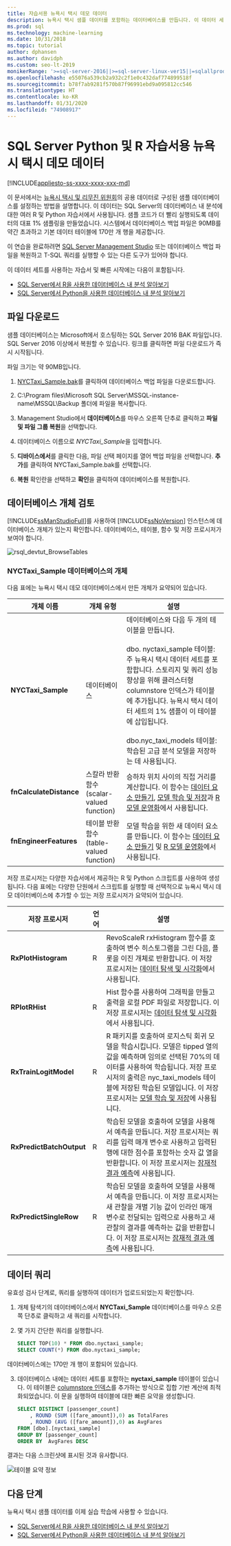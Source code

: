 ```yaml
---
title: 자습서용 뉴욕시 택시 데모 데이터
description: 뉴욕시 택시 샘플 데이터를 포함하는 데이터베이스를 만듭니다. 이 데이터 세트는 SQL Server Machine Learning Services용 R 및 Python 자습서에서 사용됩니다.
ms.prod: sql
ms.technology: machine-learning
ms.date: 10/31/2018
ms.topic: tutorial
author: dphansen
ms.author: davidph
ms.custom: seo-lt-2019
monikerRange: '>=sql-server-2016||>=sql-server-linux-ver15||=sqlallproducts-allversions'
ms.openlocfilehash: e55076a539cb2a932c2f1e0c432daf774899518f
ms.sourcegitcommit: b78f7ab9281f570b87f96991ebd9a095812cc546
ms.translationtype: HT
ms.contentlocale: ko-KR
ms.lasthandoff: 01/31/2020
ms.locfileid: "74908917"
---
```

# <a name="nyc-taxi-demo-data-for-sql-server-python-and-r-tutorials"></a>SQL Server Python 및 R 자습서용 뉴욕시 택시 데모 데이터
[!INCLUDE[appliesto-ss-xxxx-xxxx-xxx-md](../../includes/appliesto-ss-xxxx-xxxx-xxx-md.md)]

이 문서에서는 [뉴욕시 택시 및 리무진 위원회](http://www.nyc.gov/html/tlc/html/about/trip_record_data.shtml)의 공용 데이터로 구성된 샘플 데이터베이스를 설정하는 방법을 설명합니다. 이 데이터는 SQL Server의 데이터베이스 내 분석에 대한 여러 R 및 Python 자습서에서 사용됩니다. 샘플 코드가 더 빨리 실행되도록 데이터의 대표 1% 샘플링을 만들었습니다. 시스템에서 데이터베이스 백업 파일은 90MB를 약간 초과하고 기본 데이터 테이블에 170만 개 행을 제공합니다.

이 연습을 완료하려면 [SQL Server Management Studio](https://docs.microsoft.com/sql/ssms/download-sql-server-management-studio-ssms?view=sql-server-2017) 또는 데이터베이스 백업 파일을 복원하고 T-SQL 쿼리를 실행할 수 있는 다른 도구가 있어야 합니다.

이 데이터 세트를 사용하는 자습서 및 빠른 시작에는 다음이 포함됩니다.

+ [SQL Server에서 R을 사용한 데이터베이스 내 분석 알아보기](sqldev-in-database-r-for-sql-developers.md)
+ [SQL Server에서 Python을 사용한 데이터베이스 내 분석 알아보기](sqldev-in-database-python-for-sql-developers.md)

## <a name="download-files"></a>파일 다운로드

샘플 데이터베이스는 Microsoft에서 호스팅하는 SQL Server 2016 BAK 파일입니다. SQL Server 2016 이상에서 복원할 수 있습니다. 링크를 클릭하면 파일 다운로드가 즉시 시작됩니다. 

파일 크기는 약 90MB입니다.

1. [NYCTaxi_Sample.bak](https://sqlmldoccontent.blob.core.windows.net/sqlml/NYCTaxi_Sample.bak)를 클릭하여 데이터베이스 백업 파일을 다운로드합니다.

2. C:\Program files\Microsoft SQL Server\MSSQL-instance-name\MSSQL\Backup 폴더에 파일을 복사합니다.

3. Management Studio에서 **데이터베이스**를 마우스 오른쪽 단추로 클릭하고 **파일 및 파일 그룹 복원**을 선택합니다.

4. 데이터베이스 이름으로 *NYCTaxi_Sample*을 입력합니다.

5. **디바이스에서**를 클릭한 다음, 파일 선택 페이지를 열어 백업 파일을 선택합니다. **추가**를 클릭하여 NYCTaxi_Sample.bak를 선택합니다.

6. **복원** 확인란을 선택하고 **확인**을 클릭하여 데이터베이스를 복원합니다.

## <a name="review-database-objects"></a>데이터베이스 개체 검토
   
[!INCLUDE[ssManStudioFull](../../includes/ssmanstudiofull-md.md)]를 사용하여 [!INCLUDE[ssNoVersion](../../includes/ssnoversion-md.md)] 인스턴스에 데이터베이스 개체가 있는지 확인합니다. 데이터베이스, 테이블, 함수 및 저장 프로시저가 보여야 합니다.
  
   ![rsql_devtut_BrowseTables](media/rsql-devtut-browsetables.png "rsql_devtut_BrowseTables")

### <a name="objects-in-nyctaxi_sample-database"></a>NYCTaxi_Sample 데이터베이스의 개체

다음 표에는 뉴욕시 택시 데모 데이터베이스에서 만든 개체가 요약되어 있습니다.

|**개체 이름**|**개체 유형**|**설명**|
|----------|------------------------|---------------|
|**NYCTaxi_Sample** | 데이터베이스 | 데이터베이스와 다음 두 개의 테이블을 만듭니다.<br /><br />dbo. nyctaxi_sample 테이블: 주 뉴욕시 택시 데이터 세트를 포함합니다. 스토리지 및 쿼리 성능 향상을 위해 클러스터형 columnstore 인덱스가 테이블에 추가됩니다. 뉴욕시 택시 데이터 세트의 1% 샘플이 이 테이블에 삽입됩니다.<br /><br />dbo.nyc_taxi_models 테이블: 학습된 고급 분석 모델을 저장하는 데 사용됩니다.|
|**fnCalculateDistance** |스칼라 반환 함수(scalar-valued function) | 승하차 위치 사이의 직접 거리를 계산합니다. 이 함수는 [데이터 요소 만들기](sqldev-create-data-features-using-t-sql.md), [모델 학습 및 저장](sqldev-train-and-save-a-model-using-t-sql.md)과 [R 모델 운영화](sqldev-operationalize-the-model.md)에서 사용됩니다.|
|**fnEngineerFeatures** |테이블 반환 함수(table-valued function) | 모델 학습을 위한 새 데이터 요소를 만듭니다. 이 함수는 [데이터 요소 만들기](sqldev-create-data-features-using-t-sql.md) 및 [R 모델 운영화](sqldev-operationalize-the-model.md)에서 사용됩니다.|


저장 프로시저는 다양한 자습서에서 제공하는 R 및 Python 스크립트를 사용하여 생성됩니다. 다음 표에는 다양한 단원에서 스크립트를 실행할 때 선택적으로 뉴욕시 택시 데모 데이터베이스에 추가할 수 있는 저장 프로시저가 요약되어 있습니다.

|**저장 프로시저**|**언어**|**설명**|
|-------------------------|------------|---------------|
|**RxPlotHistogram** |R | RevoScaleR rxHistogram 함수를 호출하여 변수 히스토그램을 그린 다음, 플롯을 이진 개체로 반환합니다. 이 저장 프로시저는 [데이터 탐색 및 시각화](sqldev-explore-and-visualize-the-data.md)에서 사용됩니다.|
|**RPlotRHist** |R| Hist 함수를 사용하여 그래픽을 만들고 출력을 로컬 PDF 파일로 저장합니다. 이 저장 프로시저는 [데이터 탐색 및 시각화](sqldev-explore-and-visualize-the-data.md)에서 사용됩니다.|
|**RxTrainLogitModel**  |R| R 패키지를 호출하여 로지스틱 회귀 모델을 학습시킵니다. 모델은 tipped 열의 값을 예측하며 임의로 선택된 70%의 데이터를 사용하여 학습됩니다. 저장 프로시저의 출력은 nyc_taxi_models 테이블에 저장된 학습된 모델입니다. 이 저장 프로시저는 [모델 학습 및 저장](sqldev-train-and-save-a-model-using-t-sql.md)에 사용됩니다.|
|**RxPredictBatchOutput**  |R | 학습된 모델을 호출하여 모델을 사용해서 예측을 만듭니다. 저장 프로시저는 쿼리를 입력 매개 변수로 사용하고 입력된 행에 대한 점수를 포함하는 숫자 값 열을 반환합니다. 이 저장 프로시저는 [잠재적 결과 예측](sqldev-operationalize-the-model.md)에 사용됩니다.|
|**RxPredictSingleRow**  |R| 학습된 모델을 호출하여 모델을 사용해서 예측을 만듭니다. 이 저장 프로시저는 새 관찰을 개별 기능 값이 인라인 매개 변수로 전달되는 입력으로 사용하고 새 관찰의 결과를 예측하는 값을 반환합니다. 이 저장 프로시저는 [잠재적 결과 예측](sqldev-operationalize-the-model.md)에 사용됩니다.|

## <a name="query-the-data"></a>데이터 쿼리

유효성 검사 단계로, 쿼리를 실행하여 데이터가 업로드되었는지 확인합니다.

1. 개체 탐색기의 데이터베이스에서 **NYCTaxi_Sample** 데이터베이스를 마우스 오른쪽 단추로 클릭하고 새 쿼리를 시작합니다.

2. 몇 가지 간단한 쿼리를 실행합니다.

    ```sql
    SELECT TOP(10) * FROM dbo.nyctaxi_sample;
    SELECT COUNT(*) FROM dbo.nyctaxi_sample;
    ```
데이터베이스에는 170만 개 행이 포함되어 있습니다.

3. 데이터베이스 내에는 데이터 세트를 포함하는 **nyctaxi_sample** 테이블이 있습니다. 이 테이블은 [columnstore 인덱스](../../relational-databases/indexes/columnstore-indexes-overview.md)를 추가하는 방식으로 집합 기반 계산에 최적화되었습니다. 이 문을 실행하여 테이블에 대한 빠른 요약을 생성합니다.

    ```sql
    SELECT DISTINCT [passenger_count]
        , ROUND (SUM ([fare_amount]),0) as TotalFares
        , ROUND (AVG ([fare_amount]),0) as AvgFares
    FROM [dbo].[nyctaxi_sample]
    GROUP BY [passenger_count]
    ORDER BY  AvgFares DESC
    ````
결과는 다음 스크린샷에 표시된 것과 유사합니다.

  ![테이블 요약 정보](media/nyctaxidatatablesummary.png "쿼리 결과")

## <a name="next-steps"></a>다음 단계

뉴욕시 택시 샘플 데이터를 이제 실습 학습에 사용할 수 있습니다.

+ [SQL Server에서 R을 사용한 데이터베이스 내 분석 알아보기](sqldev-in-database-r-for-sql-developers.md)
+ [SQL Server에서 Python을 사용한 데이터베이스 내 분석 알아보기](sqldev-in-database-python-for-sql-developers.md)